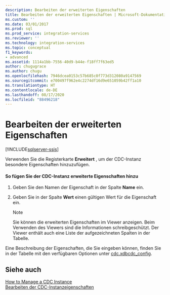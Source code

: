 ```yaml
---
description: Bearbeiten der erweiterten Eigenschaften
title: Bearbeiten der erweiterten Eigenschaften | Microsoft-Dokumentation
ms.custom: ''
ms.date: 03/01/2017
ms.prod: sql
ms.prod_service: integration-services
ms.reviewer: ''
ms.technology: integration-services
ms.topic: conceptual
f1_keywords:
- advanced
ms.assetid: 1114a1bb-7556-40d9-b44e-f18ff7f63ed5
author: chugugrace
ms.author: chugu
ms.openlocfilehash: 7946dcea0153c57b685c0f773d312080a9147569
ms.sourcegitcommit: e700497f962e4c2274df16d9e651059b42ff1a10
ms.translationtype: HT
ms.contentlocale: de-DE
ms.lasthandoff: 08/17/2020
ms.locfileid: "88496218"
---
```

# <a name="edit-the-advanced-properties"></a>Bearbeiten der erweiterten Eigenschaften

[!INCLUDE[sqlserver-ssis](../../includes/applies-to-version/sqlserver-ssis.md)]


  Verwenden Sie die Registerkarte **Erweitert** , um der CDC-Instanz besondere Eigenschaften hinzuzufügen.  
  
#### <a name="to-add-advanced-properties-to-the-cdc-instance"></a>So fügen Sie der CDC-Instanz erweiterte Eigenschaften hinzu  
  
1.  Geben Sie den Namen der Eigenschaft in der Spalte **Name** ein.  
  
2.  Geben Sie in der Spalte **Wert** einen gültigen Wert für die Eigenschaft ein.  
  
    > [!NOTE]  
    >  Sie können die erweiterten Eigenschaften im Viewer anzeigen. Beim Verwenden des Viewers sind die Informationen schreibgeschützt. Der Viewer enthält auch eine Liste der aufgezeichneten Spalten in der Tabelle.  
  
 Eine Beschreibung der Eigenschaften, die Sie eingeben können, finden Sie in der Tabelle mit den verfügbaren Optionen unter [cdc.xdbcdc_config](../../integration-services/change-data-capture/the-oracle-cdc-databases.md#BKMK_cdcxdbcdc_config).  
  
## <a name="see-also"></a>Siehe auch  
 [How to Manage a CDC Instance](../../integration-services/change-data-capture/how-to-manage-a-cdc-instance.md)   
 [Bearbeiten der CDC-Instanzeigenschaften](../../integration-services/change-data-capture/how-to-edit-the-cdc-instance-properties.md)  
  
  
